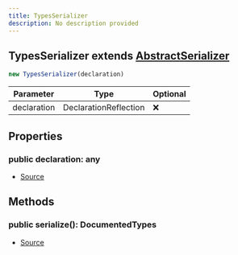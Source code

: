 ```yaml
---
title: TypesSerializer
description: No description provided
---
```



## TypesSerializer extends [AbstractSerializer](/docs/markdown/classes/AbstractSerializer.md)


```typescript
new TypesSerializer(declaration)
```
| Parameter | Type | Optional |
| ----------- | ----------- | ----------- |
| declaration | DeclarationReflection | ❌ |


## Properties
### public declaration: any
- [Source](https://github.com/neplextech/micro-docgen/blob/371ee6a0b1da9f772b4a8da6879190804ab8453b/src/serializers/AbstractSerializer.ts#L4)

## Methods
### public serialize(): DocumentedTypes
- [Source](https://github.com/neplextech/micro-docgen/blob/371ee6a0b1da9f772b4a8da6879190804ab8453b/src/serializers/TypesSerializer.ts#L27)